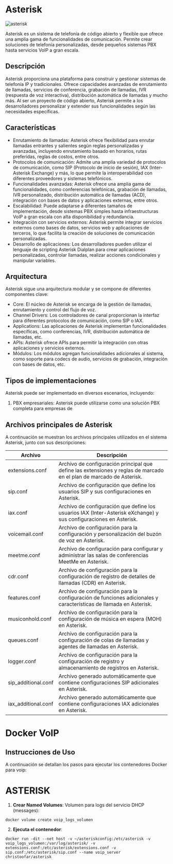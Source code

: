 
# Asterisk

![asterisk](https://github.com/AndresYE/Network_Service_on_Containers/assets/113482367/d0ac8d26-efca-41b1-8ce3-929d76ea837c)

Asterisk es un sistema de telefonía de código abierto y flexible que ofrece una amplia gama de funcionalidades de comunicación. Permite crear soluciones de telefonía personalizadas, desde pequeños sistemas PBX hasta servicios VoIP a gran escala.

## Descripción

Asterisk proporciona una plataforma para construir y gestionar sistemas de telefonía IP y tradicionales. Ofrece capacidades avanzadas de enrutamiento de llamadas, servicios de conferencia, grabación de llamadas, IVR (respuesta de voz interactiva), distribución automática de llamadas y mucho más. Al ser un proyecto de código abierto, Asterisk permite a los desarrolladores personalizar y extender sus funcionalidades según las necesidades específicas.

## Características

- Enrutamiento de llamadas: Asterisk ofrece flexibilidad para enrutar llamadas entrantes y salientes según reglas personalizadas y avanzadas, incluyendo enrutamiento basado en horarios, rutas preferidas, reglas de costos, entre otros.
- Protocolos de comunicación: Admite una amplia variedad de protocolos de comunicación, como SIP (Protocolo de inicio de sesión), IAX (Inter-Asterisk Exchange) y más, lo que permite la interoperabilidad con diferentes proveedores y sistemas telefónicos.
- Funcionalidades avanzadas: Asterisk ofrece una amplia gama de funcionalidades, como conferencias telefónicas, grabación de llamadas, IVR personalizado, distribución automática de llamadas (ACD), integración con bases de datos y aplicaciones externas, entre otros.
- Escalabilidad: Puede adaptarse a diferentes tamaños de implementación, desde sistemas PBX simples hasta infraestructuras VoIP a gran escala con alta disponibilidad y redundancia.
- Integración con servicios externos: Asterisk permite integrar servicios externos como bases de datos, servicios web y aplicaciones de terceros, lo que facilita la creación de soluciones de comunicación personalizadas.
- Desarrollo de aplicaciones: Los desarrolladores pueden utilizar el lenguaje de scripting Asterisk Dialplan para crear aplicaciones personalizadas, controlar llamadas, realizar acciones condicionales y manipular variables.

## Arquitectura

Asterisk sigue una arquitectura modular y se compone de diferentes componentes clave:

- Core: El núcleo de Asterisk se encarga de la gestión de llamadas, enrutamiento y control del flujo de voz.
- Channel Drivers: Los controladores de canal proporcionan la interfaz para diferentes protocolos de comunicación, como SIP o IAX.
- Applications: Las aplicaciones de Asterisk implementan funcionalidades específicas, como conferencias, IVR, distribución automática de llamadas, etc.
- APIs: Asterisk ofrece APIs para permitir la integración con otras aplicaciones y servicios externos.
- Módulos: Los módulos agregan funcionalidades adicionales al sistema, como soporte para codecs de audio, servicios de grabación, integración con bases de datos, etc.

## Tipos de implementaciones

Asterisk puede ser implementado en diversos escenarios, incluyendo:

1. PBX empresariales: Asterisk puede utilizarse como una solución PBX completa para empresas de

## Archivos principales de Asterisk

A continuación se muestran los archivos principales utilizados en el sistema Asterisk, junto con sus descripciones:

| Archivo               | Descripción                                                                 |
| --------------------- | --------------------------------------------------------------------------- |
| extensions.conf       | Archivo de configuración principal que define las extensiones y reglas de marcado en el plan de marcado de Asterisk. |
| sip.conf              | Archivo de configuración que define los usuarios SIP y sus configuraciones en Asterisk. |
| iax.conf              | Archivo de configuración que define los usuarios IAX (Inter-Asterisk eXchange) y sus configuraciones en Asterisk. |
| voicemail.conf        | Archivo de configuración para la configuración y personalización del buzón de voz en Asterisk. |
| meetme.conf           | Archivo de configuración para configurar y administrar las salas de conferencias MeetMe en Asterisk. |
| cdr.conf              | Archivo de configuración para la configuración de registro de detalles de llamadas (CDR) en Asterisk. |
| features.conf         | Archivo de configuración para la configuración de funciones adicionales y características de llamada en Asterisk. |
| musiconhold.conf      | Archivo de configuración para la configuración de música en espera (MOH) en Asterisk. |
| queues.conf           | Archivo de configuración para la configuración de colas de llamadas y agentes de llamadas en Asterisk. |
| logger.conf           | Archivo de configuración para la configuración de registro y almacenamiento de registros en Asterisk. |
| sip_additional.conf   | Archivo generado automáticamente que contiene configuraciones SIP adicionales en Asterisk. |
| iax_additional.conf   | Archivo generado automáticamente que contiene configuraciones IAX adicionales en Asterisk. |

# Docker VoIP

## Instrucciones de Uso

A continuación se detallan los pasos para ejecutar los contenedores Docker para voip:

# ASTERISK
1. **Crear Named Volumes**:
Volumen para logs del servicio DHCP (messages):
 ```shell
docker volume create voip_logs_volumen
```

2. **Ejecuta el contenedor**:
```shell
docker run -dit --net host -v ~/asteriskconfig:/etc/asterisk -v	voip_logs_volumen:/var/log/asterisk/ -v extensions.conf:/etc/asterisk/extensions.conf -v sip.conf:/etc/asterisk/sip.conf --name voip_server christoofar/asterisk
```
